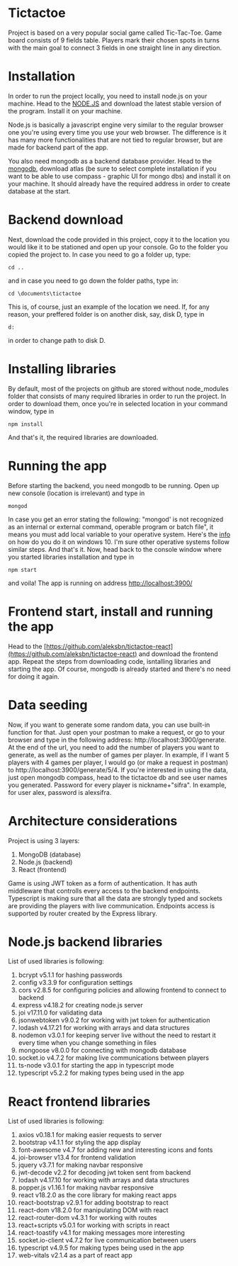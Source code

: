 # Tictactoe

Project is based on a very popular social game called Tic-Tac-Toe. Game board consists of 9 fields table. Players mark their chosen spots in turns with the main goal to connect 3 fields in one straight line in any direction.

# Installation
In order to run the project locally, you need to install node.js on your machine. Head to the [NODE.JS](https://nodejs.org/en) and download the latest stable version of the program. Install it on your machine.

Node.js is basically a javascript engine very similar to the regular browser one you're using every time you use your web browser. The difference is it has many more functionalities that are not tied to regular browser, but are made for backend part of the app.

You also need mongodb as a backend database provider. Head to the [mongodb](https://www.mongodb.com/atlas), download atlas (be sure to select complete installation if you want to be able to use compass - graphic UI for mongo dbs) and install it on your machine. It should already have the required address in order to create database at the start.

# Backend download
Next, download the code provided in this project, copy it to the location you would like it to be stationed and open up your console.
Go to the folder you copied the project to. In case you need to go a folder up, type:
```
cd ..
```
and in case you need to go down the folder paths, type in:
```
cd \documents\tictactoe
```
This is, of course, just an example of the location we need. If, for any reason, your preffered folder is on another disk, say, disk D, type in
```
d:
```
in order to change path to disk D.

# Installing libraries
By default, most of the projects on github are stored without node_modules folder that consists of many required libraries in order to run the project. In order to download them, once you're in selected location in your command window, type in
```
npm install
```
And that's it, the required libraries are downloaded.
# Running the app
Before starting the backend, you need mongodb to be running. Open up new console (location is irrelevant) and type in
```
mongod
```
In case you get an error stating the following: "mongod' is not recognized as an internal or external command, operable program or batch file", it means you must add local variable to your operative system. Here's the [info](https://stackoverflow.com/questions/51224959/mongo-is-not-recognized-as-an-internal-or-external-command-operable-program-o) on how do you do it on windows 10. I'm sure other operative systems follow similar steps. And that's it. Now, head back to the console window where you started libraries installation and type in 
```
npm start
```
and voila! The app is running on address [http://localhost:3900/](http://localhost:3900/)

# Frontend start, install and running the app
Head to the [https://github.com/aleksbn/tictactoe-react](https://github.com/aleksbn/tictactoe-react) and download the frontend app. Repeat the steps from downloading code, isntalling libraries and starting the app. Of course, mongodb is already started and there's no need for doing it again.

# Data seeding
Now, if you want to generate some random data, you can use built-in function for that. Just open your postman to make a request, or go to your browser and type in the following address: http://localhost:3900/generate. At the end of the url, you need to add the number of players you want to generate, as well as the number of games per player. In example, if I want 5 players with 4 games per player, I would go (or make a request in postman) to http://localhost:3900/generate/5/4. If you're interested in using the data, just open mongodb compass, head to the tictactoe db and see user names you generated. Password for every player is nickname+"sifra". In example, for user alex, password is alexsifra.

# Architecture considerations
Project is using 3 layers:
1. MongoDB (database)
2. Node.js (backend)
3. React (frontend)

Game is using JWT token as a form of authentication. It has auth middleware that controlls every access to the backend endpoints. Typescript is making sure that all the data are strongly typed and sockets are providing the players with live communication. Endpoints access is supported by router created by the Express library.

# Node.js backend libraries
List of used libraries is following:
1. bcrypt v5.1.1 for hashing passwords
2. config v3.3.9 for configuration settings
3. cors v2.8.5 for configuring policies and allowing frontend to connect to backend
4. express v4.18.2 for creating node.js server
5. joi v17.11.0 for validating data
6. jsonwebtoken v9.0.2 for working with jwt token for authentication
7. lodash v4.17.21 for working with arrays and data structures
8. nodemon v3.0.1 for keeping server live without the need to restart it every time when you change something in files
9. mongoose v8.0.0 for connecting with mongodb database
10. socket.io v4.7.2 for making live communications between players
11. ts-node v3.0.1 for starting the app in typescript mode
12. typescript v5.2.2 for making types being used in the app

# React frontend libraries
List of used libraries is following:
1. axios v0.18.1 for making easier requests to server
2. bootstrap v4.1.1 for styling the app display
3. font-awesome v4.7 for adding new and interesting icons and fonts
4. joi-browser v13.4 for frontend validation
5. jquery v3.7.1 for making navbar responsive
6. jwt-decode v2.2 for decoding jwt token sent from backend
7. lodash v4.17.10 for working with arrays and data structures
8. popper.js v1.16.1 for making navbar responsive
9. react v18.2.0 as the core library for making react apps
10. react-bootstrap v2.9.1 for adding bootstrap to react
11. react-dom v18.2.0 for manipulating DOM with react
12. react-router-dom v4.3.1 for working with routes
13. react+scripts v5.0.1 for working with scripts in react
14. react-toastify v4.1 for making messages more interesting
15. socket.io-client v4.7.2 for live communication between users
16. typescript v4.9.5 for making types being used in the app
17. web-vitals v2.1.4 as a part of react app
